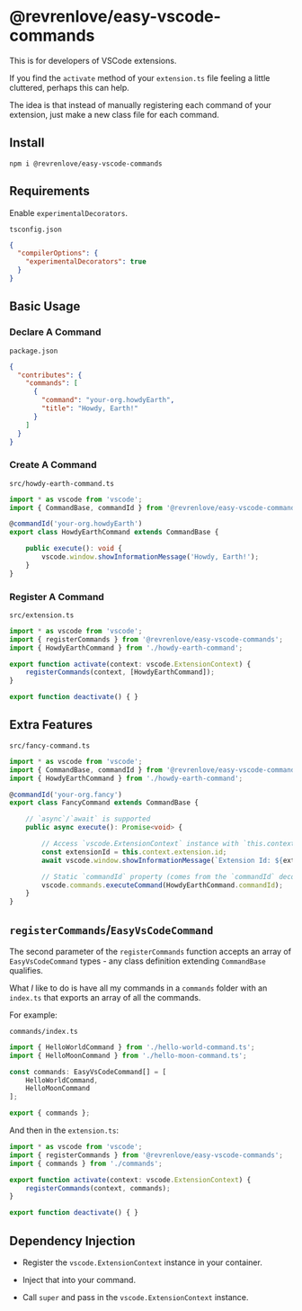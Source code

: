 # @revrenlove/easy-vscode-commands

This is for developers of VSCode extensions.

If you find the `activate` method of your `extension.ts` file feeling a little cluttered, perhaps this can help.

The idea is that instead of manually registering each command of your extension, just make a new class file for each command.

## Install

`npm i @revrenlove/easy-vscode-commands`

## Requirements

Enable `experimentalDecorators`.

`tsconfig.json`

```json
{
  "compilerOptions": {
    "experimentalDecorators": true
  }
}
```

## Basic Usage

### Declare A Command

`package.json`

```json
{
  "contributes": {
    "commands": [
      {
        "command": "your-org.howdyEarth",
        "title": "Howdy, Earth!" 
      }
    ]
  }
}
```

### Create A Command

`src/howdy-earth-command.ts`

```ts
import * as vscode from 'vscode';
import { CommandBase, commandId } from '@revrenlove/easy-vscode-commands';

@commandId('your-org.howdyEarth')
export class HowdyEarthCommand extends CommandBase {

    public execute(): void {
        vscode.window.showInformationMessage('Howdy, Earth!');
    }
}
```

### Register A Command

`src/extension.ts`

```ts
import * as vscode from 'vscode';
import { registerCommands } from '@revrenlove/easy-vscode-commands';
import { HowdyEarthCommand } from './howdy-earth-command';

export function activate(context: vscode.ExtensionContext) {
    registerCommands(context, [HowdyEarthCommand]);
}

export function deactivate() { }
```

## Extra Features

`src/fancy-command.ts`

```ts
import * as vscode from 'vscode';
import { CommandBase, commandId } from '@revrenlove/easy-vscode-commands';
import { HowdyEarthCommand } from './howdy-earth-command';

@commandId('your-org.fancy')
export class FancyCommand extends CommandBase {

    // `async`/`await` is supported
    public async execute(): Promise<void> {

        // Access `vscode.ExtensionContext` instance with `this.context`
        const extensionId = this.context.extension.id;
        await vscode.window.showInformationMessage(`Extension Id: ${extensionId}`);

        // Static `commandId` property (comes from the `commandId` decorator)
        vscode.commands.executeCommand(HowdyEarthCommand.commandId);
    }
}
```

## `registerCommands`/`EasyVsCodeCommand`

The second parameter of the `registerCommands` function accepts an array of `EasyVsCodeCommand` types - any class definition extending `CommandBase` qualifies.

What _I_ like to do is have all my commands in a `commands` folder with an `index.ts` that exports an array of all the commands.

For example:

`commands/index.ts`

```ts
import { HelloWorldCommand } from './hello-world-command.ts';
import { HelloMoonCommand } from './hello-moon-command.ts';

const commands: EasyVsCodeCommand[] = [
    HelloWorldCommand,
    HelloMoonCommand
];

export { commands };
```

And then in the `extension.ts`:

```ts
import * as vscode from 'vscode';
import { registerCommands } from '@revrenlove/easy-vscode-commands';
import { commands } from './commands';

export function activate(context: vscode.ExtensionContext) {
    registerCommands(context, commands);
}

export function deactivate() { }
```

## Dependency Injection

- Register the `vscode.ExtensionContext` instance in your container.

- Inject that into your command.

- Call `super` and pass in the `vscode.ExtensionContext` instance.
